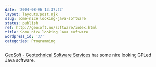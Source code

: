 ```yaml
---
date: '2004-08-06 13:37:52'
layout: layouts/post.njk
slug: some-nice-looking-java-software
status: publish
ref: http://geosoft.no/software/index.html
title: Some nice looking Java software
wordpress_id: '37'
categories: Programming
---
```


[GeoSoft - Geotechnical Software Services](http://geosoft.no/software/index.html) has some nice looking GPLed Java software.
